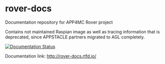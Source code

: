 # rover-docs
Documentation repository for APP4MC Rover project

Contains not maintained Raspian image as well as tracing information that is deprecated, since APPSTACLE partners migrated to AGL completely.

[![Documentation Status](https://readthedocs.org/projects/rover-docs/badge/?version=latest)](https://rover-docs.readthedocs.io/en/latest/?badge=latest)

Documentation link: http://rover-docs.rtfd.io/
